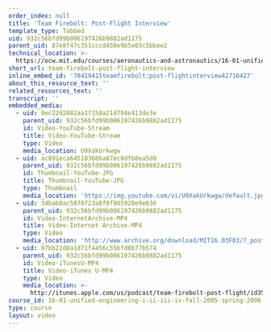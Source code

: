 ```yaml
---
order_index: null
title: 'Team Firebolt: Post-Flight Interview'
template_type: Tabbed
uid: 932c56bfd99b006197426b9882ad1175
parent_uid: 87e8f47c351cccd450e9b5e03c5bbee2
technical_location: >-
  https://ocw.mit.edu/courses/aeronautics-and-astronautics/16-01-unified-engineering-i-ii-iii-iv-fall-2005-spring-2006/systems-labs-04/team-firebolt-post-flight-interview
short_url: team-firebolt-post-flight-interview
inline_embed_id: '78419415teamfirebolt:post-flightinterview42716427'
about_this_resource_text: ''
related_resources_text: ''
transcript: ''
embedded_media:
  - uid: 9ec22d2882aa1f158a21d794e413de3e
    parent_uid: 932c56bfd99b006197426b9882ad1175
    id: Video-YouTube-Stream
    title: Video-YouTube-Stream
    type: Video
    media_location: U9XakUrkwgw
  - uid: ac891eca645183686a87ec8dfb0ea5d0
    parent_uid: 932c56bfd99b006197426b9882ad1175
    id: Thumbnail-YouTube-JPG
    title: Thumbnail-YouTube-JPG
    type: Thumbnail
    media_location: 'https://img.youtube.com/vi/U9XakUrkwgw/default.jpg'
  - uid: 34bab8ac5878f23a8f0f805928e9e636
    parent_uid: 932c56bfd99b006197426b9882ad1175
    id: Video-InternetArchive-MP4
    title: Video-Internet Archive-MP4
    type: Video
    media_location: 'http://www.archive.org/download/MIT16.03F03/7_post-220k.mp4'
  - uid: 97bb22d8a1d71f4456c55bfd8b77b574
    parent_uid: 932c56bfd99b006197426b9882ad1175
    id: Video-iTunesU-MP4
    title: Video-iTunes U-MP4
    type: Video
    media_location: >-
      http://itunes.apple.com/us/podcast/team-firebolt-post-flight/id354868963?i=80690326
course_id: 16-01-unified-engineering-i-ii-iii-iv-fall-2005-spring-2006
type: course
layout: video
---
```

